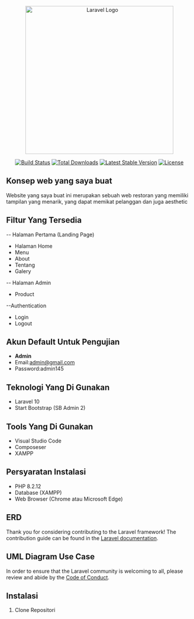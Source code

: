 <p align="center"><a href="https://laravel.com" target="_blank"><img src="https://raw.githubusercontent.com/laravel/art/master/logo-lockup/5%20SVG/2%20CMYK/1%20Full%20Color/laravel-logolockup-cmyk-red.svg" width="400" alt="Laravel Logo"></a></p>

<p align="center">
<a href="https://github.com/laravel/framework/actions"><img src="https://github.com/laravel/framework/workflows/tests/badge.svg" alt="Build Status"></a>
<a href="https://packagist.org/packages/laravel/framework"><img src="https://img.shields.io/packagist/dt/laravel/framework" alt="Total Downloads"></a>
<a href="https://packagist.org/packages/laravel/framework"><img src="https://img.shields.io/packagist/v/laravel/framework" alt="Latest Stable Version"></a>
<a href="https://packagist.org/packages/laravel/framework"><img src="https://img.shields.io/packagist/l/laravel/framework" alt="License"></a>
</p>

## Konsep web yang saya buat

Website yang saya buat ini merupakan sebuah web restoran yang memiliki tampilan yang menarik, yang dapat memikat pelanggan dan juga aesthetic

## Filtur Yang Tersedia
-- Halaman Pertama (Landing Page)
- Halaman Home
- Menu
- About
- Tentang
- Galery

-- Halaman Admin
- Product
  

--Authentication
- Login
- Logout

## Akun Default Untuk Pengujian
- **Admin**
- Email:admin@gmail.com
- Password:admin145

## Teknologi Yang Di Gunakan

- Laravel 10
- Start Bootstrap (SB Admin 2)

## Tools Yang Di Gunakan

- Visual Studio Code
- Composeser
- XAMPP

## Persyaratan Instalasi

-  PHP 8.2.12
-  Database (XAMPP)
-  Web Browser (Chrome atau Microsoft Edge)
  

## ERD 

Thank you for considering contributing to the Laravel framework! The contribution guide can be found in the [Laravel documentation](https://laravel.com/docs/contributions).

## UML Diagram Use Case

In order to ensure that the Laravel community is welcoming to all, please review and abide by the [Code of Conduct](https://laravel.com/docs/contributions#code-of-conduct).

    
## Instalasi

1. Clone Repositori


